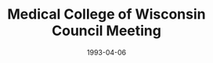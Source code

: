---
title: "Medical College of Wisconsin Council Meeting"
project_id: 
date: 1993-04-06
conference_id: ""
presenters:
   - peter_bandettini
summary: "<p>Medical College of Wisconsin Council Meeting, Milwaukee, WI</p>"
file: /assets/presentations/T220.ppt
filename: T220.ppt
layout: presentation
---